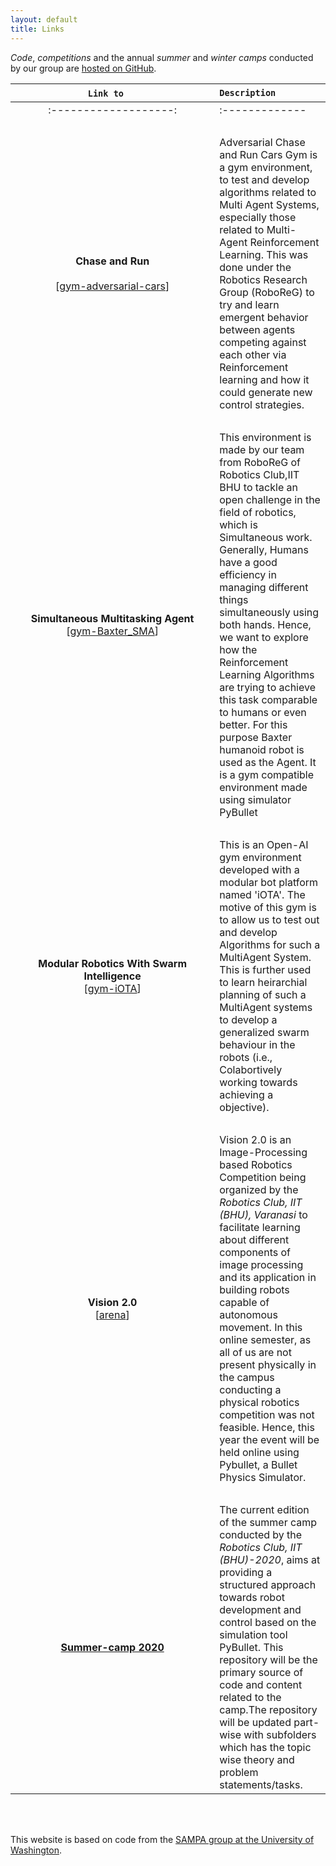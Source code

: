 ```yaml
---
layout: default
title: Links
---
```


*Code*, *competitions*  and the annual *summer*  and *winter* *camps* conducted by our group are [hosted on GitHub](https://github.com/Robotics-Club-IIT-BHU).  

|  &nbsp;&nbsp; ```Link to```  &nbsp;&nbsp;&nbsp;&nbsp;&nbsp; &nbsp;    |   ```Description``` |
| :-------------------: | :------------- |
| :-------------------: | :------------- |
| <br/> | <br/> |
|**Chase and Run** &nbsp;&nbsp;&nbsp;&nbsp;&nbsp;&nbsp;&nbsp;&nbsp;&nbsp;&nbsp;&nbsp;&nbsp;&nbsp;&nbsp;&nbsp;&nbsp;&nbsp;&nbsp;&nbsp;&nbsp;&nbsp;&nbsp;&nbsp;&nbsp;&nbsp;&nbsp;&nbsp;&nbsp;&nbsp;&nbsp;&nbsp;&nbsp;&nbsp;&nbsp;&nbsp;&nbsp;&nbsp;&nbsp;&nbsp;&nbsp;&nbsp;&nbsp;&nbsp;&nbsp;&nbsp;&nbsp;&nbsp;&nbsp;&nbsp;&nbsp;&nbsp;&nbsp;&nbsp;&nbsp;&nbsp;&nbsp;&nbsp;&nbsp;&nbsp;&nbsp;&nbsp;&nbsp;&nbsp;&nbsp;&nbsp;&nbsp;&nbsp;&nbsp;&nbsp;&nbsp;&nbsp;&nbsp;<br/>[[gym-adversarial-cars](https://github.com/Robotics-Club-IIT-BHU/gym-adversarial-cars)]|Adversarial Chase and Run Cars Gym is a gym environment, to test and develop algorithms related to Multi Agent Systems, especially those related to Multi-Agent Reinforcement Learning. This was done under the Robotics Research Group (RoboReG) to try and learn emergent behavior between agents competing against each other via Reinforcement learning and how it could generate new control strategies.|
| <br/> | <br/> |
|**Simultaneous Multitasking Agent**<br/>[[gym-Baxter_SMA](https://github.com/Robotics-Club-IIT-BHU/gym-Baxter_SMA)]| This environment is made by our team from RoboReG of Robotics Club,IIT BHU to tackle an open challenge in the field of robotics, which is Simultaneous work. Generally, Humans have a good efficiency in managing different things simultaneously using both hands. Hence, we want to explore how the Reinforcement Learning Algorithms are trying to achieve this task comparable to humans or even better. For this purpose Baxter humanoid robot is used as the Agent. It is a gym compatible environment made using simulator PyBullet|
|<br/>|<br/>|
|**Modular Robotics With Swarm Intelligence**<br/>[[gym-iOTA](https://github.com/Robotics-Club-IIT-BHU/gym-iOTA)]|This is an Open-AI gym environment developed with a modular bot platform named 'iOTA'. The motive of this gym is to allow us to test out and develop Algorithms for such a MultiAgent System. This is further used to learn heirarchial planning of such a MultiAgent systems to develop a generalized swarm behaviour in the robots (i.e., Colabortively working towards achieving a objective). |
|<br/>|<br/>|
| **Vision 2.0**<br/>[[arena](https://github.com/Robotics-Club-IIT-BHU/Vision-2.0-2020-Arena)] | Vision 2.0 is an Image-Processing based Robotics Competition being organized by the *Robotics Club, IIT (BHU), Varanasi* to facilitate learning about different components of image processing and its application in building robots capable of autonomous movement. In this online semester, as all of us are not present physically in the campus conducting a physical robotics competition was not feasible. Hence, this year the event will be held online using Pybullet, a Bullet Physics Simulator. |
| <br/> | <br/> |
| [**Summer-camp 2020**](https://github.com/Robotics-Club-IIT-BHU/Robo-Summer-Camp-20) | The current edition of the summer camp conducted by the *Robotics Club, IIT (BHU)-2020*, aims at providing a structured approach towards robot development and control based on the simulation tool PyBullet. This repository will be the primary source of code and content related to the camp.The repository will be updated part-wise with subfolders which has the topic wise theory and problem statements/tasks. |

<!-- </div> -->
<br/><br/>

This website is based on code from the [SAMPA group at the University of Washington](https://github.com/uwsampa/research-group-web).
